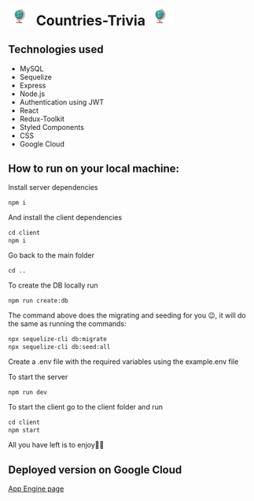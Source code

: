 # <img src="./client/src/images/globe2.gif" alt="globe image" width="50"/> Countries-Trivia <img src="./client/src/images/globe2.gif" alt="globe image" width="50"/>

## Technologies used

- MySQL
- Sequelize
- Express
- Node.js
- Authentication using JWT
- React
- Redux-Toolkit
- Styled Components
- CSS
- Google Cloud

## How to run on your local machine:

Install server dependencies

```
npm i
```

And install the client dependencies

```
cd client
npm i
```

Go back to the main folder

```
cd ..
```

To create the DB locally run

```
npm run create:db
```

The command above does the migrating and seeding for you 😉, it will do the same as running the commands:

```
npx sequelize-cli db:migrate
npx sequelize-cli db:seed:all
```

Create a .env file with the required variables using the example.env file

To start the server

```
npm run dev
```

To start the client go to the client folder and run

```
cd client
npm start
```

All you have left is to enjoy🎉🎊

## Deployed version on Google Cloud

[App Engine page](https://direct-obelisk-314012.ey.r.appspot.com/)
